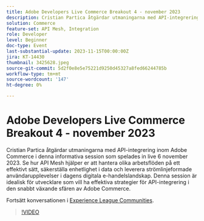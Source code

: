 ```yaml
---
title: Adobe Developers Live Commerce Breakout 4 - november 2023
description: Cristian Partica åtgärdar utmaningarna med API-integrering inom Adobe Commerce i denna informativa session som spelades in live 6 november 2023. Se hur API Mesh hjälper er att hantera olika arbetsflöden på ett effektivt sätt, säkerställa enhetlighet i data och leverera strömlinjeformade användarupplevelser i dagens digitala e-handelslandskap. Denna session är idealisk för utvecklare som vill ha effektiva strategier för API-integrering i den snabbt växande sfären av Adobe Commerce.
solution: Commerce
feature-set: API Mesh, Integration
role: Developer
level: Beginner
doc-type: Event
last-substantial-update: 2023-11-15T00:00:00Z
jira: KT-14430
thumbnail: 3425628.jpeg
source-git-commit: 5d2f0e8e5e75221d9250d45327a8fed66244785b
workflow-type: tm+mt
source-wordcount: '147'
ht-degree: 0%

---
```



# Adobe Developers Live Commerce Breakout 4 - november 2023

Cristian Partica åtgärdar utmaningarna med API-integrering inom Adobe Commerce i denna informativa session som spelades in live 6 november 2023. Se hur API Mesh hjälper er att hantera olika arbetsflöden på ett effektivt sätt, säkerställa enhetlighet i data och leverera strömlinjeformade användarupplevelser i dagens digitala e-handelslandskap. Denna session är idealisk för utvecklare som vill ha effektiva strategier för API-integrering i den snabbt växande sfären av Adobe Commerce.

Fortsätt konversationen i [Experience League Communities](https://adobe.ly/3ttN8tz).

>[!VIDEO](https://video.tv.adobe.com/v/3425628/?learn=on)
